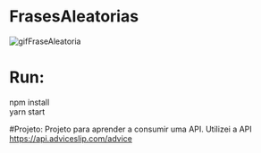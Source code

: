 # FrasesAleatorias

![gifFraseAleatoria](https://user-images.githubusercontent.com/59626996/131261496-ece612be-6103-444e-a854-ed8655ac2ce3.gif)

# Run:
 npm install<br>
  yarn start
  
#Projeto:
Projeto para aprender a consumir uma API.
Utilizei a API https://api.adviceslip.com/advice
